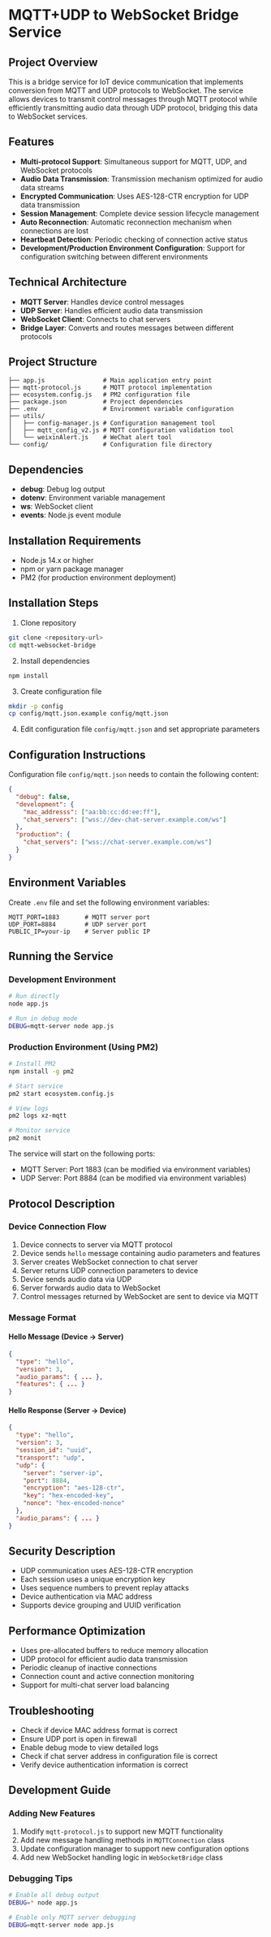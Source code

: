 # MQTT+UDP to WebSocket Bridge Service

## Project Overview

This is a bridge service for IoT device communication that implements conversion from MQTT and UDP protocols to WebSocket. The service allows devices to transmit control messages through MQTT protocol while efficiently transmitting audio data through UDP protocol, bridging this data to WebSocket services.

## Features

- **Multi-protocol Support**: Simultaneous support for MQTT, UDP, and WebSocket protocols
- **Audio Data Transmission**: Transmission mechanism optimized for audio data streams
- **Encrypted Communication**: Uses AES-128-CTR encryption for UDP data transmission
- **Session Management**: Complete device session lifecycle management
- **Auto Reconnection**: Automatic reconnection mechanism when connections are lost
- **Heartbeat Detection**: Periodic checking of connection active status
- **Development/Production Environment Configuration**: Support for configuration switching between different environments

## Technical Architecture

- **MQTT Server**: Handles device control messages
- **UDP Server**: Handles efficient audio data transmission
- **WebSocket Client**: Connects to chat servers
- **Bridge Layer**: Converts and routes messages between different protocols

## Project Structure

```
├── app.js                # Main application entry point
├── mqtt-protocol.js      # MQTT protocol implementation
├── ecosystem.config.js   # PM2 configuration file
├── package.json          # Project dependencies
├── .env                  # Environment variable configuration
├── utils/
│   ├── config-manager.js # Configuration management tool
│   ├── mqtt_config_v2.js # MQTT configuration validation tool
│   └── weixinAlert.js    # WeChat alert tool
└── config/               # Configuration file directory
```

## Dependencies

- **debug**: Debug log output
- **dotenv**: Environment variable management
- **ws**: WebSocket client
- **events**: Node.js event module

## Installation Requirements

- Node.js 14.x or higher
- npm or yarn package manager
- PM2 (for production environment deployment)

## Installation Steps

1. Clone repository

```bash
git clone <repository-url>
cd mqtt-websocket-bridge
```

2. Install dependencies

```bash
npm install
```

3. Create configuration file

```bash
mkdir -p config
cp config/mqtt.json.example config/mqtt.json
```

4. Edit configuration file `config/mqtt.json` and set appropriate parameters

## Configuration Instructions

Configuration file `config/mqtt.json` needs to contain the following content:

```json
{
  "debug": false,
  "development": {
    "mac_addresss": ["aa:bb:cc:dd:ee:ff"],
    "chat_servers": ["wss://dev-chat-server.example.com/ws"]
  },
  "production": {
    "chat_servers": ["wss://chat-server.example.com/ws"]
  }
}
```

## Environment Variables

Create `.env` file and set the following environment variables:

```
MQTT_PORT=1883       # MQTT server port
UDP_PORT=8884        # UDP server port
PUBLIC_IP=your-ip    # Server public IP
```

## Running the Service

### Development Environment

```bash
# Run directly
node app.js

# Run in debug mode
DEBUG=mqtt-server node app.js
```

### Production Environment (Using PM2)

```bash
# Install PM2
npm install -g pm2

# Start service
pm2 start ecosystem.config.js

# View logs
pm2 logs xz-mqtt

# Monitor service
pm2 monit
```

The service will start on the following ports:

- MQTT Server: Port 1883 (can be modified via environment variables)
- UDP Server: Port 8884 (can be modified via environment variables)

## Protocol Description

### Device Connection Flow

1. Device connects to server via MQTT protocol
2. Device sends `hello` message containing audio parameters and features
3. Server creates WebSocket connection to chat server
4. Server returns UDP connection parameters to device
5. Device sends audio data via UDP
6. Server forwards audio data to WebSocket
7. Control messages returned by WebSocket are sent to device via MQTT

### Message Format

#### Hello Message (Device -> Server)

```json
{
  "type": "hello",
  "version": 3,
  "audio_params": { ... },
  "features": { ... }
}
```

#### Hello Response (Server -> Device)

```json
{
  "type": "hello",
  "version": 3,
  "session_id": "uuid",
  "transport": "udp",
  "udp": {
    "server": "server-ip",
    "port": 8884,
    "encryption": "aes-128-ctr",
    "key": "hex-encoded-key",
    "nonce": "hex-encoded-nonce"
  },
  "audio_params": { ... }
}
```

## Security Description

- UDP communication uses AES-128-CTR encryption
- Each session uses a unique encryption key
- Uses sequence numbers to prevent replay attacks
- Device authentication via MAC address
- Supports device grouping and UUID verification

## Performance Optimization

- Uses pre-allocated buffers to reduce memory allocation
- UDP protocol for efficient audio data transmission
- Periodic cleanup of inactive connections
- Connection count and active connection monitoring
- Support for multi-chat server load balancing

## Troubleshooting

- Check if device MAC address format is correct
- Ensure UDP port is open in firewall
- Enable debug mode to view detailed logs
- Check if chat server address in configuration file is correct
- Verify device authentication information is correct

## Development Guide

### Adding New Features

1. Modify `mqtt-protocol.js` to support new MQTT functionality
2. Add new message handling methods in `MQTTConnection` class
3. Update configuration manager to support new configuration options
4. Add new WebSocket handling logic in `WebSocketBridge` class

### Debugging Tips

```bash
# Enable all debug output
DEBUG=* node app.js

# Enable only MQTT server debugging
DEBUG=mqtt-server node app.js
```
